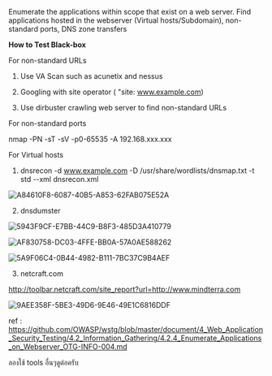 Enumerate the applications within scope that exist on a web server. Find applications hosted in the webserver (Virtual hosts/Subdomain), non-standard ports, DNS zone transfers

**How to Test Black-box**

For non-standard URLs

1. Use VA Scan such as acunetix and nessus

2. Googling with site operator ( "site: www.example.com)

3. Use dirbuster crawling web server to find non-standard URLs

For non-standard ports

nmap -PN -sT -sV -p0-65535 -A 192.168.xxx.xxx

For Virtual hosts

1. dnsrecon -d www.example.com -D /usr/share/wordlists/dnsmap.txt -t std --xml dnsrecon.xml

![A84610F8-6087-40B5-A853-62FAB075E52A](https://user-images.githubusercontent.com/60565002/73825623-e53e9200-482e-11ea-90ad-19118528528c.png)

2. dnsdumster

![5943F9CF-E7BB-44C9-B8F3-485D3A410779](https://user-images.githubusercontent.com/60565002/73825688-07d0ab00-482f-11ea-9ca5-99a561d847e2.png)

![AF830758-DC03-4FFE-BB0A-57A0AE588262](https://user-images.githubusercontent.com/60565002/73825708-0f904f80-482f-11ea-9745-58c4f767c408.png)

![5A9F06C4-0B44-4982-B111-7BC37C9B4AEF](https://user-images.githubusercontent.com/60565002/73825721-17e88a80-482f-11ea-8b5e-10d58f3fb553.png)


3. netcraft.com

http://toolbar.netcraft.com/site_report?url=http://www.mindterra.com

![9AEE358F-5BE3-49D6-9E46-49E1C6816DDF](https://user-images.githubusercontent.com/60565002/73826066-b674eb80-482f-11ea-9e3d-41e7caa78ba1.png)


ref : https://github.com/OWASP/wstg/blob/master/document/4_Web_Application_Security_Testing/4.2_Information_Gathering/4.2.4_Enumerate_Applications_on_Webserver_OTG-INFO-004.md

ลองใช้ tools อื่นๆดูต่อครับ
